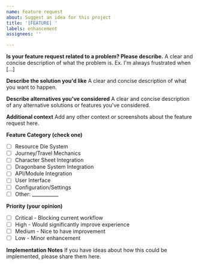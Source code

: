 ```yaml
---
name: Feature request
about: Suggest an idea for this project
title: '[FEATURE] '
labels: enhancement
assignees: ''

---
```


**Is your feature request related to a problem? Please describe.**
A clear and concise description of what the problem is. Ex. I'm always frustrated when [...]

**Describe the solution you'd like**
A clear and concise description of what you want to happen.

**Describe alternatives you've considered**
A clear and concise description of any alternative solutions or features you've considered.

**Additional context**
Add any other context or screenshots about the feature request here.

**Feature Category (check one)**
- [ ] Resource Die System
- [ ] Journey/Travel Mechanics  
- [ ] Character Sheet Integration
- [ ] Dragonbane System Integration
- [ ] API/Module Integration
- [ ] User Interface
- [ ] Configuration/Settings
- [ ] Other: ___________

**Priority (your opinion)**
- [ ] Critical - Blocking current workflow
- [ ] High - Would significantly improve experience
- [ ] Medium - Nice to have improvement
- [ ] Low - Minor enhancement

**Implementation Notes**
If you have ideas about how this could be implemented, please share them here.